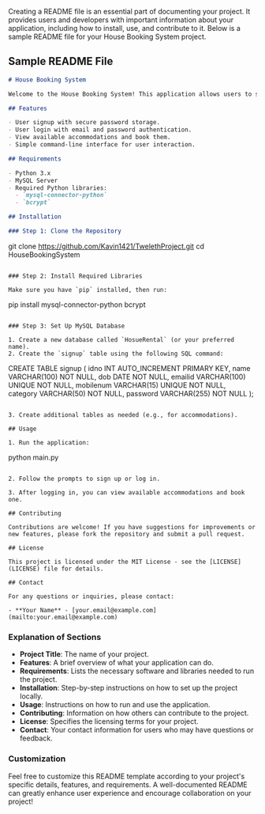 Creating a README file is an essential part of documenting your project. It provides users and developers with important information about your application, including how to install, use, and contribute to it. Below is a sample README file for your House Booking System project.

## Sample README File

```markdown
# House Booking System

Welcome to the House Booking System! This application allows users to sign up, log in, and book accommodations. It is built using Python and MySQL, with password security implemented using bcrypt.

## Features

- User signup with secure password storage.
- User login with email and password authentication.
- View available accommodations and book them.
- Simple command-line interface for user interaction.

## Requirements

- Python 3.x
- MySQL Server
- Required Python libraries:
  - `mysql-connector-python`
  - `bcrypt`

## Installation

### Step 1: Clone the Repository

```
git clone https://github.com/Kavin1421/TwelethProject.git
cd HouseBookingSystem
```

### Step 2: Install Required Libraries

Make sure you have `pip` installed, then run:

```
pip install mysql-connector-python bcrypt
```

### Step 3: Set Up MySQL Database

1. Create a new database called `HosueRental` (or your preferred name).
2. Create the `signup` table using the following SQL command:

```
CREATE TABLE signup (
    idno INT AUTO_INCREMENT PRIMARY KEY,
    name VARCHAR(100) NOT NULL,
    dob DATE NOT NULL,
    emailid VARCHAR(100) UNIQUE NOT NULL,
    mobilenum VARCHAR(15) UNIQUE NOT NULL,
    category VARCHAR(50) NOT NULL,
    password VARCHAR(255) NOT NULL
);
```

3. Create additional tables as needed (e.g., for accommodations).

## Usage

1. Run the application:

```
python main.py
```

2. Follow the prompts to sign up or log in.

3. After logging in, you can view available accommodations and book one.

## Contributing

Contributions are welcome! If you have suggestions for improvements or new features, please fork the repository and submit a pull request.

## License

This project is licensed under the MIT License - see the [LICENSE](LICENSE) file for details.

## Contact

For any questions or inquiries, please contact:

- **Your Name** - [your.email@example.com](mailto:your.email@example.com)
```

### Explanation of Sections

- **Project Title**: The name of your project.
- **Features**: A brief overview of what your application can do.
- **Requirements**: Lists the necessary software and libraries needed to run the project.
- **Installation**: Step-by-step instructions on how to set up the project locally.
- **Usage**: Instructions on how to run and use the application.
- **Contributing**: Information on how others can contribute to the project.
- **License**: Specifies the licensing terms for your project.
- **Contact**: Your contact information for users who may have questions or feedback.

### Customization

Feel free to customize this README template according to your project's specific details, features, and requirements. A well-documented README can greatly enhance user experience and encourage collaboration on your project!